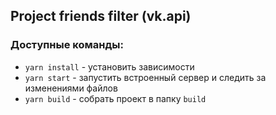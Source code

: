## Project friends filter (vk.api)

### Доступные команды:
* `yarn install` - установить зависимости
* `yarn start` - запустить встроенный сервер и следить за изменениями файлов
* `yarn build` -  собрать проект в папку `build`